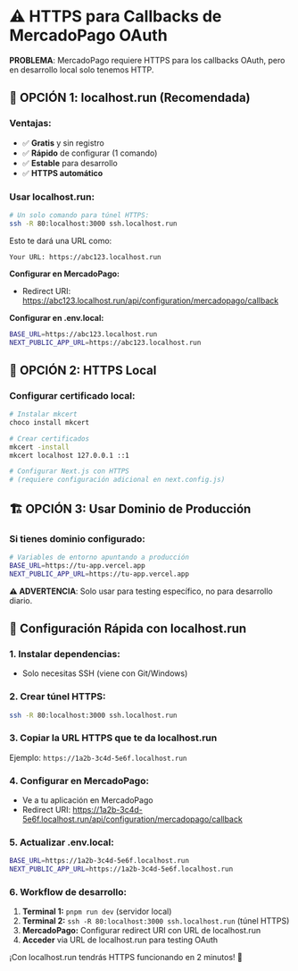 # ⚠️ HTTPS para Callbacks de MercadoPago OAuth

**PROBLEMA**: MercadoPago requiere HTTPS para los callbacks OAuth, pero en desarrollo local solo tenemos HTTP.

## 🚀 **OPCIÓN 1: localhost.run (Recomendada)**

### Ventajas:
- ✅ **Gratis** y sin registro
- ✅ **Rápido** de configurar (1 comando)
- ✅ **Estable** para desarrollo
- ✅ **HTTPS automático**

### Usar localhost.run:
```bash
# Un solo comando para túnel HTTPS:
ssh -R 80:localhost:3000 ssh.localhost.run
```

Esto te dará una URL como:
```
Your URL: https://abc123.localhost.run
```

**Configurar en MercadoPago:**
- Redirect URI: https://abc123.localhost.run/api/configuration/mercadopago/callback

**Configurar en .env.local:**
```bash
BASE_URL=https://abc123.localhost.run
NEXT_PUBLIC_APP_URL=https://abc123.localhost.run
```

## 🔧 **OPCIÓN 2: HTTPS Local**

### Configurar certificado local:
```bash
# Instalar mkcert
choco install mkcert

# Crear certificados
mkcert -install
mkcert localhost 127.0.0.1 ::1

# Configurar Next.js con HTTPS
# (requiere configuración adicional en next.config.js)
```

## 🏗️ **OPCIÓN 3: Usar Dominio de Producción**

### Si tienes dominio configurado:
```bash
# Variables de entorno apuntando a producción
BASE_URL=https://tu-app.vercel.app
NEXT_PUBLIC_APP_URL=https://tu-app.vercel.app
```

**⚠️ ADVERTENCIA**: Solo usar para testing específico, no para desarrollo diario.

## 📝 **Configuración Rápida con localhost.run**

### 1. Instalar dependencias:
- Solo necesitas SSH (viene con Git/Windows)

### 2. Crear túnel HTTPS:
```bash
ssh -R 80:localhost:3000 ssh.localhost.run
```

### 3. Copiar la URL HTTPS que te da localhost.run
Ejemplo: `https://1a2b-3c4d-5e6f.localhost.run`

### 4. Configurar en MercadoPago:
- Ve a tu aplicación en MercadoPago
- Redirect URI: https://1a2b-3c4d-5e6f.localhost.run/api/configuration/mercadopago/callback

### 5. Actualizar .env.local:
```bash
BASE_URL=https://1a2b-3c4d-5e6f.localhost.run
NEXT_PUBLIC_APP_URL=https://1a2b-3c4d-5e6f.localhost.run
```

### 6. Workflow de desarrollo:
1. **Terminal 1:** `pnpm run dev` (servidor local)
2. **Terminal 2:** `ssh -R 80:localhost:3000 ssh.localhost.run` (túnel HTTPS)
3. **MercadoPago:** Configurar redirect URI con URL de localhost.run
4. **Acceder** via URL de localhost.run para testing OAuth

¡Con localhost.run tendrás HTTPS funcionando en 2 minutos! 🚀 